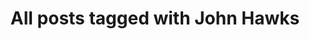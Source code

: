 ---
layout: tag
title: "All posts tagged with John Hawks"
permalink: /weblog/tags/john-hawks/
taxonomy: John Hawks
---